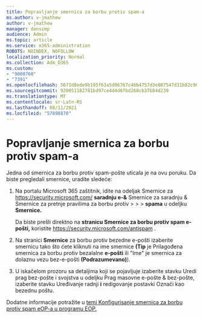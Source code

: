 ```yaml
---
title: Popravljanje smernica za borbu protiv spam-a
ms.author: v-jmathew
author: v-jmathew
manager: dansimp
audience: Admin
ms.topic: article
ms.service: o365-administration
ROBOTS: NOINDEX, NOFOLLOW
localization_priority: Normal
ms.collection: Adm_O365
ms.custom:
- "9000760"
- "7391"
ms.openlocfilehash: 5671d8ede9b195f63a5d96767c46b4757d3e887547d31b82c969c36dc974f753
ms.sourcegitcommit: 920051182781bd97ce4d4d6fbd268cb37b84d239
ms.translationtype: MT
ms.contentlocale: sr-Latn-RS
ms.lasthandoff: 08/11/2021
ms.locfileid: "57898870"
---
```

# <a name="fix-anti-spam-policy"></a>Popravljanje smernica za borbu protiv spam-a

Jedna od smernica za borbu protiv spam-pošte uticala je na ovu poruku. Da biste pregledali smernice, uradite sledeće:

1. Na portalu Microsoft 365 zaštitnik, idite na odeljak Smernice za <https://security.microsoft.com/> **saradnju e-&** Smernice za saradnju & Smernice za pretnje pravilima za borbu protiv \>  \>  \> **spama** u odeljku **Smernice.**

   Da biste prešli direktno na **stranicu Smernice za borbu protiv spam e-pošti,** koristite <https://security.microsoft.com/antispam> .

2. Na stranici **Smernice** za borbu protiv bezedne e-pošti izaberite smernicu tako  što ćete kliknuti na ime smernice **(Tip** je Prilagođena smernica za borbu protiv bezalalne **e-pošti** ili "Ime" je smernica za dolaznu vezu bez-e-pošti **(Podrazumevano)**).

3. U iskačelom prozoru sa detaljima koji se pojavljuje  izaberite stavku Uredi prag bez-pošte i svojstva u  odeljku Prag masovne e-pošte & bez-pošte, izaberite stavku Uređivanje radnji **i** redigovanje postavki Označi kao bezednu poštu. 

Dodatne informacije potražite u [temi Konfigurisanje smernica za borbu protiv spam eOP-a u programu EOP.](https://docs.microsoft.com/microsoft-365/security/office-365-security/configure-your-spam-filter-policies)

